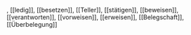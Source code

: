 , [[ledig]], [[besetzen]], [[Teller]], [[stätigen]], [[beweisen]], [[verantworten]], [[vorweisen]], [[erweisen]], [[Belegschaft]], [[Überbelegung]]